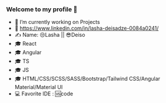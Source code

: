 ### Welcome to my profile 👋



- 🔭 I’m currently working on Projects
- 🔗 https://www.linkedin.com/in/lasha-deisadze-0084a0241/
- ✍️ Name: 😒Lasha || 😎Deiso
- 🎓 React
- 🎓 Angular
- 🎓 TS
- 🎓 JS
- 🎓 HTML/CSS/SCSS/SASS/Bootstrap/Tailwind CSS/Angular Material/Material UI
- 💻 Favorite IDE : 🆚code 
